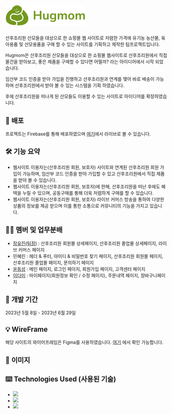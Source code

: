 # <img width="250" src="img/hugmom_logo_type_1.png" />
산후조리원 산모들을 대상으로 한 쇼핑몰 웹 사이트로 저렴한 가격에 유기농 농산물, 육아용품 및 산모용품을 구매 할 수 있는 사이트를 기획하고 제작한 팀프로젝트입니다. 

Hugmom은 산후조리원 산모들을 대상으로 한 쇼핑몰 웹사이트로 산후조리원에서 직접 물건을 받아보고, 좋은 제품을 구매할 수 있다면 어떨까? 라는 아이디어에서 시작 되었습니다. 

임산부 코드 인증을 받아 가입을 진행하고 산후조리원과 연계를 맺어 바로 배송이 가능하며 산후조리원에서 받아 볼 수 있는 시스템을 기획 하였습니다.

후에 산후조리원을 떠나게 된 산모들도 이용할 수 있는 사이트로 아이디어를 확장하였습니다.

## 🔗 배포 
프로젝트는 Firebase를 통해 배포하였으며 [여기](https://hugmom-b6187.web.app/html/01-intro_logout.html)에서 라이브로 볼 수 있습니다.

## 🛠 기능 요약
- 웹사이트 이용자는(산후조리원 회원, 보호자) 사이트와 연계된 산후조리원 회원 가입이 가능하며, 임산부 코드 인증을 받아 가입할 수 있고 산후조리원에서 직접 제품을 받아 볼 수 있습니다.
- 웹사이트 이용자는(산후조리원 회원, 보호자)에 한해, 산후조리원을 떠난 후에도 혜택을 누릴 수 있으며, 공동구매를 통해 더욱 저렴하게 구매를 할 수 있습니다.
- 웹사이트 이용자는(산후조리원 회원, 보호자) 라이브 커머스 방송을 통하여 다양한 상품의 정보를 제공 받으며 이를 통한 소통으로 커뮤니티의 기능을 가지고 있습니다.

## 👩‍💻 멤버 및 업무분배
- [장유진(팀장)]() : 산후조리원 회원몰 상세페이지, 산후조리원 졸업몰 상세페이지, 라이브 커머스 페이지
- 민혜린 : 헤더 & 푸터, 아이디 & 비밀번호 찾기 페이지, 산후조리원 회원몰 페이지, 산후조리원 졸업몰 페이지, 문의하기 페이지
- [윤동성]() : 메인 페이지, 로그인 페이지, 회원가입 페이지, 고객센터 페이지
- [이다미]() : 마이페이지(회원정보 확인 / 수정 페이지), 주문내역 페이지, 장바구니페이지

## 📅 개발 기간
2023년 5월 8일 - 2023년 6월 29일

## 💡 WireFrame
해당 사이트의 와이어프레임은 Figma를 사용하였습니다.
[여기](https://www.figma.com/file/MlFIWC7zZybEYX1PbLOyME/GMA-%EB%8C%80%EB%8B%A8%ED%95%98%EC%A1%B0-%ED%8C%80-%ED%94%84%EB%A1%9C%EC%A0%9D%ED%8A%B8?type=design&node-id=1303%3A901&mode=design&t=LplB2XENrTxB7Sgi-1) 에서 확인 가능합니다.


## 📁 이미지

## ⌨️ Technologies Used (사용된 기술)
<ul>
  <li>
    <img src="https://img.shields.io/badge/Html5-E34F26?style=flat-square&logo=html5&logoColor=white"/>  
  </li>
  <li>
    <img src="https://img.shields.io/badge/CSS3-1572B6?style=flat-square&logo=css3&logoColor=white"/>    
  </li>
  <li>
    <img src="https://img.shields.io/badge/Javascript-F7DF1E?style=flat-square&logo=javascript&logoColor=white"/>    
  </li>
</ul>
